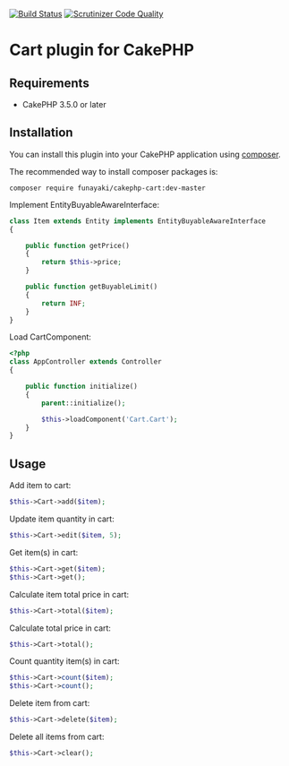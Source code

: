 [![Build Status](https://travis-ci.org/funayaki/cakephp-cart.svg?branch=master)](https://travis-ci.org/funayaki/cakephp-cart)
[![Scrutinizer Code Quality](https://scrutinizer-ci.com/g/funayaki/cakephp-cart/badges/quality-score.png?b=master)](https://scrutinizer-ci.com/g/funayaki/cakephp-cart/?branch=master)

# Cart plugin for CakePHP

## Requirements

- CakePHP 3.5.0 or later

## Installation

You can install this plugin into your CakePHP application using [composer](http://getcomposer.org).

The recommended way to install composer packages is:

```shell
composer require funayaki/cakephp-cart:dev-master
```

Implement EntityBuyableAwareInterface:

```php
class Item extends Entity implements EntityBuyableAwareInterface
{

    public function getPrice()
    {
        return $this->price;
    }

    public function getBuyableLimit()
    {
        return INF;
    }
}
```

Load CartComponent:

```php
<?php
class AppController extends Controller
{

    public function initialize()
    {
        parent::initialize();

        $this->loadComponent('Cart.Cart');
    }
}
```

## Usage

Add item to cart:

```php
$this->Cart->add($item);
```

Update item quantity in cart:

```php
$this->Cart->edit($item, 5);
```

Get item(s) in cart:

```php
$this->Cart->get($item);
$this->Cart->get();
```

Calculate item total price in cart:

```php
$this->Cart->total($item);
```

Calculate total price in cart:

```php
$this->Cart->total();
```

Count quantity item(s) in cart:

```php
$this->Cart->count($item);
$this->Cart->count();
```

Delete item from cart:

```php
$this->Cart->delete($item);
```

Delete all items from cart:

```php
$this->Cart->clear();
```
